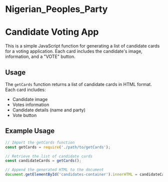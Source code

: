 # Nigerian_Peoples_Party
# Candidate Voting App

This is a simple JavaScript function for generating a list of candidate cards for a voting application. Each card includes the candidate's image, information, and a "VOTE" button.

## Usage

The `getCards` function returns a list of candidate cards in HTML format. Each card includes:

- Candidate image
- Votes information
- Candidate details (name and party)
- Vote button

## Example Usage

```javascript
// Import the getCards function
const getCards = require('./path/to/getCards');

// Retrieve the list of candidate cards
const candidateCards = getCards();

// Append the generated HTML to the document
document.getElementById('candidates-container').innerHTML = candidateCards;

